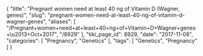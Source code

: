 {
    "title": "Pregnant women need at least 40 ng of Vitamin D (Wagner, genes)",
    "slug": "pregnant-women-need-at-least-40-ng-of-vitamin-d-wagner-genes",
    "aliases": [
        "/Pregnant+women+need+at+least+40+ng+of+Vitamin+D+Wagner+genes+\u2013+Oct+2017",
        "/8929"
    ],
    "tiki_page_id": 8929,
    "date": "2017-11-08",
    "categories": [
        "Pregnancy",
        "Genetics"
    ],
    "tags": [
        "Genetics",
        "Pregnancy"
    ]
}
